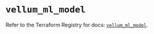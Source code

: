 # `vellum_ml_model`

Refer to the Terraform Registry for docs: [`vellum_ml_model`](https://registry.terraform.io/providers/vellum-ai/vellum/0.0.7/docs/resources/ml_model).
